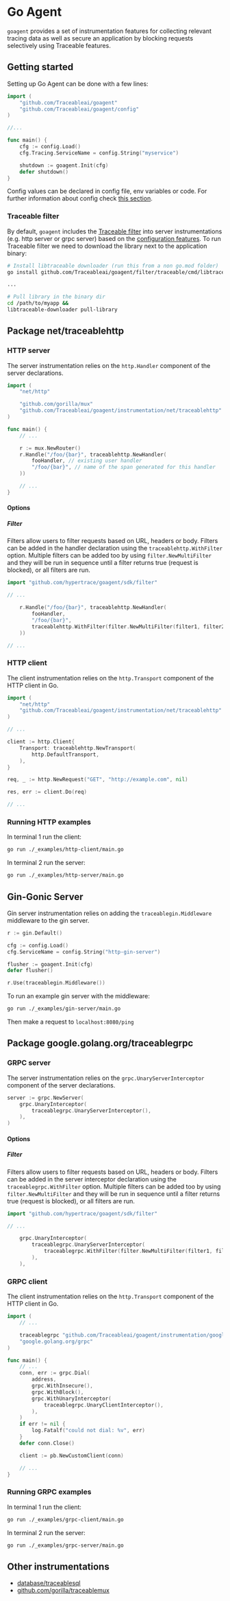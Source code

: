 # Go Agent

`goagent` provides a set of instrumentation features for collecting relevant tracing data as well as secure an application by blocking requests selectively using Traceable features.

## Getting started

Setting up Go Agent can be done with a few lines:

```go
import (
    "github.com/Traceableai/goagent"
    "github.com/Traceableai/goagent/config"
)

//...

func main() {
    cfg := config.Load()
    cfg.Tracing.ServiceName = config.String("myservice")

    shutdown := goagent.Init(cfg)
    defer shutdown()
}
```

Config values can be declared in config file, env variables or code. For further information about config check [this section](config/README.md).

### Traceable filter

By default, `goagent` includes the [Traceable filter](./filter/traceable) into server instrumentations (e.g. http server or grpc server) based on the [configuration features](https://github.com/Traceableai/agent-config/blob/main/proto/ai/traceable/agent/config/v1/config.proto#L29). To run Traceable filter we need to download the library next to the application binary:

```bash
# Install libtraceable downloader (run this from a non go.mod folder)
go install github.com/Traceableai/goagent/filter/traceable/cmd/libtraceable-downloader@latest

...

# Pull library in the binary dir
cd /path/to/myapp &&
libtraceable-downloader pull-library
```

## Package net/traceablehttp

### HTTP server

The server instrumentation relies on the `http.Handler` component of the server declarations.

```go
import (
    "net/http"

    "github.com/gorilla/mux"
    "github.com/Traceableai/goagent/instrumentation/net/traceablehttp"
)

func main() {
    // ...

    r := mux.NewRouter()
    r.Handle("/foo/{bar}", traceablehttp.NewHandler(
        fooHandler, // existing user handler
        "/foo/{bar}", // name of the span generated for this handler
    ))

    // ...
}
```

#### Options

##### Filter

Filters allow users to filter requests based on URL, headers or body. Filters can be added in the handler declaration using the `traceablehttp.WithFilter` option. Multiple filters can be added too by using `filter.NewMultiFilter` and they will be run in sequence until a filter returns true (request is blocked), or all filters are run.

```go
import "github.com/hypertrace/goagent/sdk/filter"

// ...

    r.Handle("/foo/{bar}", traceablehttp.NewHandler(
        fooHandler,
        "/foo/{bar}",
        traceablehttp.WithFilter(filter.NewMultiFilter(filter1, filter2)),
    ))

// ...

````

### HTTP client

The client instrumentation relies on the `http.Transport` component of the HTTP client in Go.

```go
import (
    "net/http"
    "github.com/Traceableai/goagent/instrumentation/net/traceablehttp"
)

// ...

client := http.Client{
    Transport: traceablehttp.NewTransport(
        http.DefaultTransport,
    ),
}

req, _ := http.NewRequest("GET", "http://example.com", nil)

res, err := client.Do(req)

// ...
```

### Running HTTP examples

In terminal 1 run the client:

```bash
go run ./_examples/http-client/main.go
```

In terminal 2 run the server:

```bash
go run ./_examples/http-server/main.go
```

## Gin-Gonic Server

Gin server instrumentation relies on adding the `traceablegin.Middleware` middleware to the gin server.

```go
r := gin.Default()

cfg := config.Load()
cfg.ServiceName = config.String("http-gin-server")

flusher := goagent.Init(cfg)
defer flusher()

r.Use(traceablegin.Middleware())
```

To run an example gin server with the middleware:

```bash
go run ./_examples/gin-server/main.go
```

Then make a request to `localhost:8080/ping`

## Package google.golang.org/traceablegrpc

### GRPC server

The server instrumentation relies on the `grpc.UnaryServerInterceptor` component of the server declarations.

```go
server := grpc.NewServer(
    grpc.UnaryInterceptor(
        traceablegrpc.UnaryServerInterceptor(),
    ),
)
```

#### Options

##### Filter

Filters allow users to filter requests based on URL, headers or body. Filters can be added in the server interceptor declaration using the `traceablegrpc.WithFilter` option. Multiple filters can be added too by using `filter.NewMultiFilter` and they will be run in sequence until a filter returns true (request is blocked), or all filters are run.

```go
import "github.com/hypertrace/goagent/sdk/filter"

// ...

    grpc.UnaryInterceptor(
        traceablegrpc.UnaryServerInterceptor(
            traceablegrpc.WithFilter(filter.NewMultiFilter(filter1, filter2))
        ),
    ),
````

### GRPC client

The client instrumentation relies on the `http.Transport` component of the HTTP client in Go.

```go
import (
    // ...

    traceablegrpc "github.com/Traceableai/goagent/instrumentation/google.golang.org/traceablegrpc"
    "google.golang.org/grpc"
)

func main() {
    // ...
    conn, err := grpc.Dial(
        address,
        grpc.WithInsecure(),
        grpc.WithBlock(),
        grpc.WithUnaryInterceptor(
            traceablegrpc.UnaryClientInterceptor(),
        ),
    )
    if err != nil {
        log.Fatalf("could not dial: %v", err)
    }
    defer conn.Close()

    client := pb.NewCustomClient(conn)

    // ...
}
```

### Running GRPC examples

In terminal 1 run the client:

```bash
go run ./_examples/grpc-client/main.go
```

In terminal 2 run the server:

```bash
go run ./_examples/grpc-server/main.go
```

## Other instrumentations

- [database/traceablesql](instrumentation/database/traceablesql)
- [github.com/gorilla/traceablemux](instrumentation/github.com/gorilla/traceablemux)
